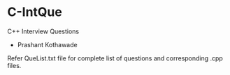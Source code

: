 # C-IntQue
C++ Interview Questions
- Prashant Kothawade

Refer QueList.txt file for complete list of questions and corresponding .cpp files.
